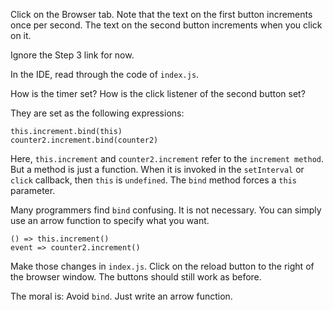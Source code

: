 Click on the Browser tab. Note that the text on the first button increments once per second. The text on the second button increments when you click on it.

Ignore the Step 3 link for now. 

In the IDE, read through the code of `index.js`. 

How is the timer set? How is the click listener of the second button set?

They are set as the following expressions:

```
this.increment.bind(this)
counter2.increment.bind(counter2)
```

Here, `this.increment` and `counter2.increment` refer to the `increment method`. But a method is just a function. When it is invoked in the `setInterval` or `click` callback, then `this` is `undefined`. The `bind` method forces a `this` parameter.

Many programmers find `bind` confusing. It is not necessary. You can simply use an arrow function to specify what you want.

```
() => this.increment()
event => counter2.increment()
```

Make those changes in `index.js`. Click on the reload button to the right of the browser window. The buttons should still work as before.

The moral is: Avoid `bind`. Just write an arrow function.

